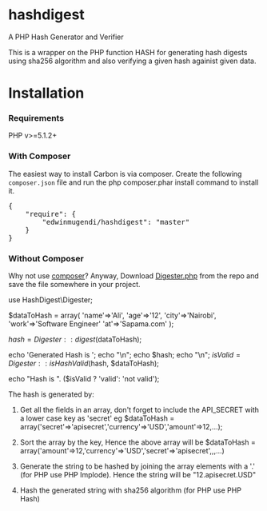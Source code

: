 hashdigest
==========

A PHP Hash Generator and Verifier

This is a wrapper on the PHP function HASH for generating hash digests using sha256 algorithm and also verifying a given hash againist given data.

<h1>Installation</h1>
<h3>Requirements</h3>
PHP v>=5.1.2+
<h3>With Composer</h3>
The easiest way to install Carbon is via composer. Create the following <code>composer.json</code> file and run the php composer.phar install command to install it.
<div class="highlight highlight-json">
<pre><span class="p">{</span>
    <span class="nt">"require"</span><span class="p">:</span> <span class="p">{</span>
        <span class="nt">"edwinmugendi/hashdigest"</span><span class="p">:</span> <span class="s2">"master"</span>
    <span class="p">}</span>
<span class="p">}</span>
</pre>
</div>
<h3>Without Composer</h3>
<p>Why not use <a href="http://getcomposer.org/">composer</a>? Anyway, Download <a href="https://github.com/edwinmugendi/hashdigest/blob/master/src/HashDigest/Digester.php">Digester.php</a> from the repo and save the file somewhere in your project.</p>
<div class="highlight highlight-php">
<?php
require 'path/to/Digester.php';

use HashDigest\Digester;

$dataToHash = array(
    'name'=>'Ali',
    'age'=>'12',
    'city'=>'Nairobi',
    'work'=>'Software Engineer'
    'at'=>'Sapama.com'
);

$hash = Digester::digest($dataToHash);

echo 'Generated Hash is ';
echo "\n";
echo $hash;
echo "\n";
$isValid = Digester::isHashValid($hash, $dataToHash);

echo "Hash is ". ($isValid ? 'valid': 'not valid');

</div>
The hash is generated by:

1. Get all the fields in an array, don't forget to include the API_SECRET with a lower case key as 'secret' eg $dataToHash = array('secret'=>'apisecret','currency'=>'USD','amount'=>12,...);

2. Sort the array by the key, Hence the above array will be $dataToHash = array('amount'=>12,'currency'=>'USD','secret'=>'apisecret',,,...)

3. Generate the string to be hashed by joining the array elements with a '.' (for PHP use PHP Implode). Hence the string will be "12.apisecret.USD"

4. Hash the generated string with sha256 algorithm (for PHP use PHP Hash)

